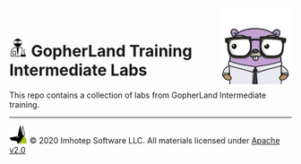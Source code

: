 <img src="assets/gophernand.png" align="right" width="128" height="auto"/>

<br/>

# <img src="assets/lab.png" width="32" height="auto"/> GopherLand Training Intermediate Labs

This repo contains a collection of labs from GopherLand Intermediate training.

---
<img src="assets/imhotep_logo.png" width="32" height="auto"/> © 2020 Imhotep Software LLC.
All materials licensed under [Apache v2.0](http://www.apache.org/licenses/LICENSE-2.0)